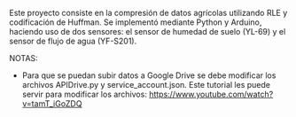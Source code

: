 Este proyecto consiste en la compresión de datos agrícolas utilizando RLE y codificación de Huffman. Se implementó mediante Python y Arduino, haciendo uso de dos sensores: el sensor de humedad de suelo (YL-69) y el sensor de flujo de agua (YF-S201).

NOTAS:
* Para que se puedan subir datos a Google Drive se debe modificar los archivos APIDrive.py y service_account.json.
  Este tutorial les puede servir para modificar los archivos: https://www.youtube.com/watch?v=tamT_iGoZDQ
  
